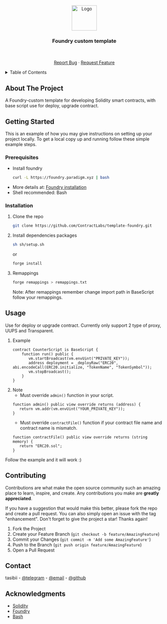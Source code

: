 <a name="readme-top"></a>

<!-- PROJECT LOGO -->
<br />
<div align="center">
  <a href="https://github.com/ContractLabs/template-foundry">
    <img src="https://avatars.githubusercontent.com/u/99892494?s=200&v=4" alt="Logo" width="80" height="80">
  </a>

<h3 align="center">Foundry custom template</h3>

  <p align="center">
    <br />
    <br />
    <a href="https://github.com/github_username/repo_name/issues">Report Bug</a>
    ·
    <a href="https://github.com/github_username/repo_name/issues">Request Feature</a>
  </p>
</div>



<!-- TABLE OF CONTENTS -->
<details>
  <summary>Table of Contents</summary>
  <ol>
    <li>
      <a href="#about-the-project">About The Project</a>
    </li>
    <li>
      <a href="#getting-started">Getting Started</a>
      <ul>
        <li><a href="#prerequisites">Prerequisites</a></li>
        <li><a href="#installation">Installation</a></li>
      </ul>
    </li>
    <li><a href="#usage">Usage</a></li>
    <li><a href="#contact">Contact</a></li>
    <li><a href="#acknowledgments">Acknowledgments</a></li>
  </ol>
</details>



<!-- ABOUT THE PROJECT -->
## About The Project
A Foundry-custom template for developing Solidity smart contracts, with base script use for deploy, upgrade contract.


<!-- GETTING STARTED -->
## Getting Started

This is an example of how you may give instructions on setting up your project locally.
To get a local copy up and running follow these simple example steps.

### Prerequisites

* Install foundry
  ```bash
  curl -L https://foundry.paradigm.xyz | bash
  ```
* More details at: [Foundry installation](https://book.getfoundry.sh/getting-started/installation) 
* Shell recommended: Bash
### Installation

1. Clone the repo
   ```bash
   git clone https://github.com/ContractLabs/template-foundry.git
   ```
2. Install dependencies packages
   ```bash
   sh sh/setup.sh
   ```
   or
   ```bash
   forge install
   ```
4. Remappings
   ```bash
   forge remappings > remappings.txt
   ```
   Note: After remappings remember change import path in BaseScript follow your remappings.
<!-- USAGE EXAMPLES -->
## Usage

Use for deploy or upgrade contract. Currently only support 2 type of proxy, UUPS and Transparent.

1. Example
   ```Solidity
   contract CounterScript is BaseScript {
       function run() public {
          vm.startBroadcast(vm.envUint("PRIVATE_KEY"));
          address deployment = _deployRaw("ERC20", abi.encodeCall(ERC20.initialize, "TokenName", "TokenSymbol"));
          vm.stopBroadcast();
       }
   }
   ```
2. Note
   - Must override ```admin()``` function in your script.
   ```Solidity
   function admin() public view override returns (address) {
      return vm.addr(vm.envUint("YOUR_PRIVATE_KEY"));
   }
   ```
   - Must override ```contractFile()``` function if your contract file name and contract name is mismatch.
   ```Solidity
   function contractFile() public view override returns (string memory) {
      return "ERC20.sol";
   }
   ```
   
Follow the example and it will work :)

<!-- CONTRIBUTING -->
## Contributing

Contributions are what make the open source community such an amazing place to learn, inspire, and create. Any contributions you make are **greatly appreciated**.

If you have a suggestion that would make this better, please fork the repo and create a pull request. You can also simply open an issue with the tag "enhancement".
Don't forget to give the project a star! Thanks again!

1. Fork the Project
2. Create your Feature Branch (`git checkout -b feature/AmazingFeature`)
3. Commit your Changes (`git commit -m 'Add some AmazingFeature'`)
4. Push to the Branch (`git push origin feature/AmazingFeature`)
5. Open a Pull Request


<!-- CONTACT -->
## Contact

tasibii - [@telegram](https://t.me/tasiby) - [@email](mailto:tuanhawork@gmail.com) - [@github](https://github.com/tasibii)


<!-- ACKNOWLEDGMENTS -->
## Acknowledgments

* [Solidity](https://soliditylang.org/)
* [Foundry](https://book.getfoundry.sh/)
* [Bash]()

[Foundry.com]: https://avatars.githubusercontent.com/u/99892494?s=200&v=4
[Foundry-url]: https://getfoundry.sh/
